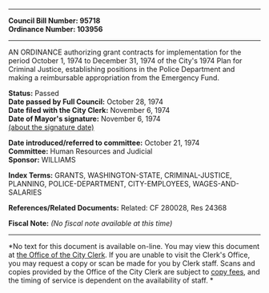 * * * * *  
  
**Council Bill Number: [](#h0)[](#h2)95718**   
**Ordinance Number: 103956**  
  
* * * * *  
  
AN ORDINANCE authorizing grant contracts for implementation for the period October 1, 1974 to December 31, 1974 of the City's 1974 Plan for Criminal Justice, establishing positions in the Police Department and making a reimbursable appropriation from the Emergency Fund.  
  
**Status:** Passed   
**Date passed by Full Council:** October 28, 1974   
**Date filed with the City Clerk:** November 6, 1974   
**Date of Mayor's signature:** November 6, 1974   
[(about the signature date)](/~public/approvaldate.htm)   
  
  
**Date introduced/referred to committee:** October 21, 1974   
**Committee:** Human Resources and Judicial   
**Sponsor:** WILLIAMS   
  
**Index Terms:** GRANTS, WASHINGTON-STATE, CRIMINAL-JUSTICE, PLANNING, POLICE-DEPARTMENT, CITY-EMPLOYEES, WAGES-AND-SALARIES  
  
**References/Related Documents:** Related: CF 280028, Res 24368  
  
**Fiscal Note:** *(No fiscal note available at this time)*  
  
* * * * *  
  
*No text for this document is available on-line. You may view this document at [the Office of the City Clerk](http://www.seattle.gov/leg/clerk/contactUs.htm). If you are unable to visit the Clerk's Office, you may request a copy or scan be made for you by Clerk staff. Scans and copies provided by the Office of the City Clerk are subject to [copy fees](http://clerk.seattle.gov/~public/clerkfees.htm), and the timing of service is dependent on the availability of staff. *  
  
  
